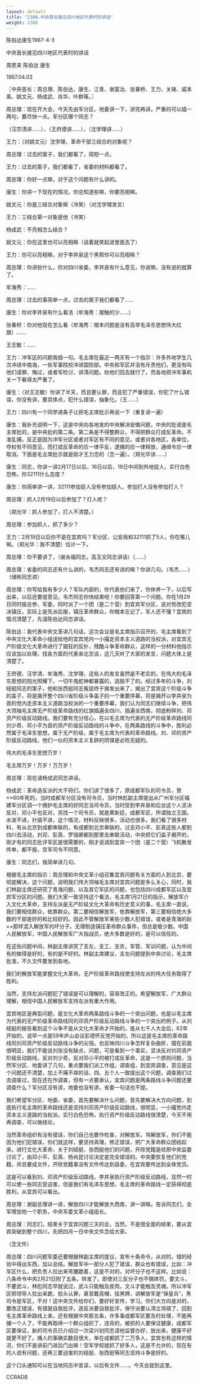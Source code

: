 ```yaml
---
layout: default
title: "2388.中央首长接见四川地区代表时的讲话"
weight: 2388
---
```


陈伯达康生1967-4-3

中央首长接见四川地区代表时的讲话

周恩来 陈伯达 康生

1967.04.03

〖中央首长：周总理、陈伯达、康生、江青、谢富治、张春桥、王力、关锋、戚本禹、姚文元、杨成武、肖华、叶群等。〗

周总理：现在开大会，今天先由军分区、地委讲一下，讲完再讲。严重的可以插一两句，要尽快一点。军分区哪个同志？

（汪宗清讲……），（王府德讲……），（沈学理讲……）

王力：（对姚文元）沈学理，革命干部三结合的对象呢？

周总理：过去的案子，我们都看了，简短一点。

王力：过去的案子，我们都看了，省委的材料都看了。

周总理：你好一点嘛，对于这个问题有什么讲的。

康生：你讲一下现在的情况，你总知道些嘛，你要亮相嘛。

姚文元：你是三结合对象嘛（冷笑）（对沈学理发言）

王力：三结合第一对象是他（冷笑）

杨成武：不亮相怎么结合？

姚文元：你在这里也可以亮相嘛（说着就笑起进里面去了）

王力：你可以亮相嘛，对于李井泉这个黑帮你可以亮相嘛？

周总理：你讲些什么，你对四川省委，李井泉有什么意见，你说嘛，没有说的就算了。

牟海秀：……

周总理：过去的事简单一点，过去的案子我们都看了……

康生：你对李井泉有什么看法（牟海秀：接触的少……）

张春桥：你对他现在怎么看（牟海秀：根本问题是没有高举毛泽东思想伟大红旗）……

王志敏：……

王力：冲军区的问题我插一句。毛主席在最近一两天有一个指示：许多外地学生几次冲进中南海，一些军事院校冲进国防部。中央和军区并没有斥责他们，更没有叫他们请罪、悔过，或者写检讨，讲清问题。劝他们回去就行了。而各地把冲军事机关一下看得太严重了。

康生：（对王志敏）你讲了半天，而且要认罪，而且犯了严重错误，你犯了什么错误，你没有讲，要具体点，犯什么错误，抽象化。（王……）

王力：四川有一个同学递条子让把毛主席批示再说一下（重复读一遍）

康生：我补充说明一下，这是中央向各地发的中央解决安徽问题，中央的批语是毛主席批的，是中央批的第二条。第二条是不得整群众，不得把群众打成反革命。不准乱捕，反正是因为冲军分区或者对军区有不同的意见，或者对各地区，各单位，夺权有不同意见，而打成反革命的应一律平反，逮捕的应一律释放，通缉令应一律取消。下面是毛主席批示就是刚才王力念的（念一遍）。（郑光华讲……）

康生：同志，你讲一讲2月17日以后，16日以后，19日中间到外地捉人，实行白色恐怖，你32111什么态度？

康生：你简单讲一讲，32111参加捉人没有参加捉人，参加打人没有参加打人？

周总理：抓人2月19日以后参加了？打人呢？

（郑光华：抓人参加了，打人不清楚。）

周总理：参加抓人，抓了多少？

王力：2月19日以后你不是在宜宾吗？军分区、公安局和32111抓了5人，你在哪儿嘛。（郑光华：我不清楚）估计一下。

周总理：你不要讲了，（谢永福同志，高玉文同志讲话）（……）

周总理：省委的同志还有什么讲的，韦杰同志还有讲的嘛？你讲几句。（韦杰……）（储彬同志讲）

周总理：你写给我有多少人？军队内部的，你代表他们来了，你休养一下，以后写出来，以后还要提意见。韦杰同志你快结束吧！你要回答第一个问题。你在1月29日同时报总参、军委，同时派了一个团（是二个营）到宜宾军分区，说对劳改犯坚决镇压，实际上是先派后报，镇压革命群众，你根本忘记了，军人还不懂？宜宾的情况清楚了，先请陈伯达同志讲话。

陈伯达：我代表中央文革讲几句话，这次会议是毛主席指示召开的，毛主席看到了中央文化大革命小组送给他的宜宾党内一小撮走资本主义道路的当权派，对宜宾无产阶级文化大革命进行了猖狂的反扑，残酷斗争革命群众，这样的一分材料他指示应该加以处理，找各方面的代表来北京谈，这几天听了大家的发言，问题大体上是清楚了。

王府德、汪学清、牟海秀、沈学理，这些人的发言虽然是不老实的，在伟大的毛泽东思想的阳光照耀下，一切牛鬼蛇神都暴露的，逃脱不了的。经过多年的斗争，刘结挺同志的案子，他和张西挺同志冤屈终于揭发出来了，揭出了宜宾这个阶级斗争的盖子，将是揭开整个四川省阶级斗争盖子的一个重要序幕，将是揭开以李井泉为首的党内走资本主义道路当权派的一个重要序幕，我们认为同志们继续斗争，把伟大领袖毛主席无产阶级革命路线的红旗插遍全四川，插遍全西南，彻底粉碎刘、邓资产阶级反动路线。我们要有充分信心，在以毛主席为代表的无产阶级革命路线同刘少奇、邓小平为首的资产阶级反动路线的斗争中，在两条路线的斗争中，胜利必然属于毛泽东思想，属于无产阶级，属于毛主席为代表的革命路线。刘、邓的资产阶级反动路线，他们一伙的资本主义复辟的阴谋是必败无疑的。

伟大的毛泽东思想万岁！

毛主席万岁！万岁！万万岁！

周总理：现在请杨成武同志讲话。

杨成武：革命造反派的大干将们，你们讲了很多了，原成都军队的司令员，贺××60年死的，当时成都军分区没有司令员，当时林彪副主席提出从广州军分区福建军分区调一个拥护毛主席的好同志当司令员，当时受到李井泉和后台这个人坚决反对，邓小平也反对，另找一个司令员，就是黄新廷，成都军区，所谓独立王国。水泼不进，针插不进，这个情况，材料反映很多，活动也很多。我们看了很多材料，有从北京到成都串联的，有成都到北京串联的，过去邓小平、彭真这些人都到四川去活动，刘邓、彭真、罗瑞卿都到那里去串联活动，中央把它们盖子揭开的，刚才有的同志批评军区是很需要的，刚才说调到宜宾一个团（是二个营）飞机散发传单，都不报，空军司令不同意。

康生：同志们，我简单讲几句。

根据毛主席的指示：周总理和中央文革小组召集宜宾问题有关方面的人到北京，要彻底解决，这个问题，说明我们伟大领袖毛主席对宜宾问题是多么关心，同时，我们林副主席还研究了青海问题，以及其它军区的问题，也包括四川成都军区以及宜宾军分区的问题。我们大家一致坚持这个看法，毛主席1月21日的指示，解放军介入文化大革命，支持左派是无产阶级文化大革命有历史意义的事，毛主席一直说，我们要相信群众，依靠群众。第二要相信解放军，依靠解放军，第三要相信绝大多数的干部是好的和比较好的。因此不管解放军某些少数人犯错误，或者是青海的赵××那样混入解放军的坏分子。无理制造镇压革命群众事件，但总是极少数。中国人民解放军，中国人民解放军广大指战员，绝大多数是好的，是可以信任的。

在这些问题中间，林副主席讲究了支左、支工、支农，军管、军训问题，认为中间有的做得是好的，有的是不好的。林副主席建议，支左问题提到中央讨论，毛主席批准，不久文件要发到各地。

我们的解放军能掌握文化大革命。无产阶级革命路线使支持左派的伟大任务取得了胜利。

当然，支持左派问题犯了错误是可以理解的，容易改正的。希望解放军、广大群众理解，相信中国人民解放军支持左派有重大作用。

宜宾地区是典型问题，是文化大革命两条路线斗争的一个突出问题，也是以毛主席为代表的无产阶级革命路线同刘邓资产阶级反动路线斗争的一个突出的例子。从刘结挺的报告看到这个斗争不是从文化大革命才开始的，是从七千人大会后，62年开始的，说早一点是59年庐山会议彭德怀反党开始的，所以这是毛主席的革命路线同刘邓资产阶级反动路线斗争的尖锐。也反映四川斗争怎样复杂曲折，摆在前面很明显，我们不能说刘张没有缺点，问题，可是看到一个事实，坚决反对刘邓资产阶级反动路线，反对刘少奇，反对邓小平的被打成反革命，这是一个原则问题，当然军分区、地委讲了几句，重点要我们派工作组，调查组，到宜宾调查，意见是这个问题还不清楚，加上不痛不痒的话，四、五个人一致提出这个问题，调查我们过去调查过，现在还在作调查，但有一点要承认，宜宾问题是两条路线斗争问题还要调查什么？军分区没有讲，地委也没有讲，省委一句话也不提。

我们希望军分区、地委、省委，首先要解决什么问题，首先要解决大方向问题，到底执行毛主席的革命路线还是坚持刘邓资产阶级反动路线，很明显，一小撮党内走资本主义道路的当权派，实行白色恐怖，执行资产阶级反动路线很清楚，今天不用再调查，可以做结论。

当然革命组织有没有错误，你们自己也要作检查，对解放军，骂解放军，你们不能因为他们犯错误，你们就这样，要坚持真理，修正错误，把广大革命群众团结起来，进行文化大革命，关于刘结挺、张西挺他们的问题，开除党籍是经原中央监委讨论了，由邓小平、彭真、杨尚昆讨论决定是完全错误的。中央要恢复他们的党籍，并且要成文件，开除党籍事没有文件传达到县委，在宜宾要传达到全体党员。

这是可以看到刘、邓资产阶级反动路线，李井泉执行资产阶级反动路线，显然一时可以使一些同志受迫害，但是我们有毛泽东思想，毛主席的革命路线一定获得彻底胜利，从宜宾可以看出。

周总理：谢副总理讲一讲，解放四川才能解放大西南，讲一讲嘛。告诉同志们，全军增加他一个职务，中央军委文革小组组长。

周总理：同志们，结束关于宜宾问题三天的会，当然，不是很全面的结束，要从宜宾突破到整个四川，先把四月一日中央文件念给大家。

（念文件）

周总理：四川问题军委还要根据林副主席的提议，宣布十条命令，从对的，错的经验中得出东西，加以总结。解放军中一部分人犯了错误，群众也有错误，比如：冲军区什么，把负责人拉出来弯腰跪着，这是不对的，对坏分子也不这样。比如说：八条命令中央2月21日附了五条，转发了。即使对三反分子也不搞体罚，要文斗，不要武斗，林彪同志早就说过，武斗只能触及皮肉，文斗才能触及灵魂。所以冲军区把领导人拉出来跪，低头认罪，甚至戴高帽，挂黑牌，讲解放军是“保皇兵”，黑司令是军区，不对！这中央文件给你们，要好好宣传，学习。你们大方向是对的，要改正错误，有错就自我批评，造反派要自我批评，保守派要认清立场错了，回到毛主席革命路线上来，还有根据中央那五条，许多事成都军区要及时处理，不能再捕一个人了，不能再取缔一个群众组织了，违背的，被抓的人要保证健康，成都军区要保证，新的司令员已介绍过一次梁兴初同志请他监督办好，放出来，健康不好就更不好了。捕人的事确实数目很大，单在成都抓了二万多人，宜宾也有这样的情况，你们不是讲前门进后门出嘛！空军学校就抓了好多人，这是不允许的，现在有的人说有问题，还再三要迫害的刘结挺、张西挺等同志坚持斗争是好的。

这个口头通知可以在当地同志中宣读，以后有文件……。今天会就到这里。

CCRADB

